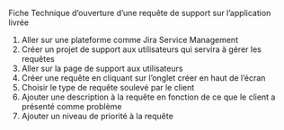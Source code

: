 Fiche Technique d’ouverture d’une requête de support sur l’application livrée
1.	Aller sur une plateforme comme Jira Service Management
2.	Créer un projet de support aux utilisateurs qui servira à gérer les requêtes
3.	Aller sur la page de support aux utilisateurs
4.	Créer une requête en cliquant sur l’onglet créer en haut de l’écran
5.	Choisir le type de requête soulevé par le client
6.	Ajouter une description à la requête en fonction de ce que le client a présenté comme problème
7.	Ajouter un niveau de priorité à la requête
